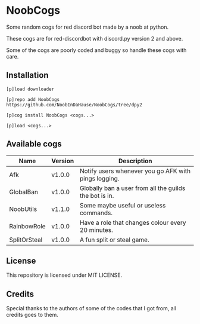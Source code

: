 # NoobCogs

Some random cogs for red discord bot made by a noob at python.

These cogs are for red-discordbot with discord.py version 2 and above.

Some of the cogs are poorly coded and buggy so handle these cogs with care.

## Installation

```
[p]load downloader

[p]repo add NoobCogs https://github.com/NoobInDaHause/NoobCogs/tree/dpy2

[p]cog install NoobCogs <cogs...>

[p]load <cogs...>
```

## Available cogs

| Name            |  Version  | Description                                                      |
| --------------- | --------- | ---------------------------------------------------------------- |
| Afk             |  v1.0.0   | Notify users whenever you go AFK with pings logging.             |
| GlobalBan       |  v1.0.0   | Globally ban a user from all the guilds the bot is in.           |
| NoobUtils       |  v1.1.0   | Some maybe useful or useless commands.                           |
| RainbowRole     |  v1.0.0   | Have a role that changes colour every 20 minutes.                |
| SplitOrSteal    |  v1.0.0   | A fun split or steal game.                                       |

## License

This repository is licensed under MIT LICENSE.

## Credits

Special thanks to the authors of some of the codes that I got from, all credits goes to them.
